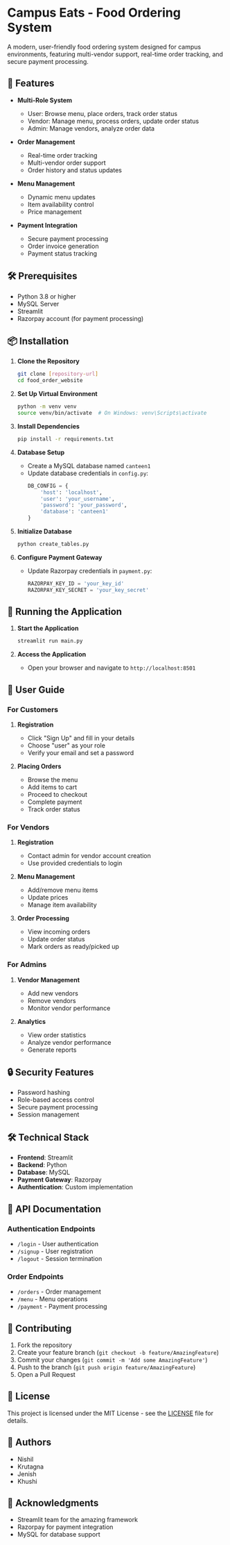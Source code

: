 # Campus Eats - Food Ordering System

A modern, user-friendly food ordering system designed for campus environments, featuring multi-vendor support, real-time order tracking, and secure payment processing.

## 🚀 Features

- **Multi-Role System**
  - User: Browse menu, place orders, track order status
  - Vendor: Manage menu, process orders, update order status
  - Admin: Manage vendors, analyze order data

- **Order Management**
  - Real-time order tracking
  - Multi-vendor order support
  - Order history and status updates

- **Menu Management**
  - Dynamic menu updates
  - Item availability control
  - Price management

- **Payment Integration**
  - Secure payment processing
  - Order invoice generation
  - Payment status tracking

## 🛠️ Prerequisites

- Python 3.8 or higher
- MySQL Server
- Streamlit
- Razorpay account (for payment processing)

## 📦 Installation

1. **Clone the Repository**
   ```bash
   git clone [repository-url]
   cd food_order_website
   ```

2. **Set Up Virtual Environment**
   ```bash
   python -m venv venv
   source venv/bin/activate  # On Windows: venv\Scripts\activate
   ```

3. **Install Dependencies**
   ```bash
   pip install -r requirements.txt
   ```

4. **Database Setup**
   - Create a MySQL database named `canteen1`
   - Update database credentials in `config.py`:
     ```python
     DB_CONFIG = {
         'host': 'localhost',
         'user': 'your_username',
         'password': 'your_password',
         'database': 'canteen1'
     }
     ```

5. **Initialize Database**
   ```bash
   python create_tables.py
   ```

6. **Configure Payment Gateway**
   - Update Razorpay credentials in `payment.py`:
     ```python
     RAZORPAY_KEY_ID = 'your_key_id'
     RAZORPAY_KEY_SECRET = 'your_key_secret'
     ```

## 🚀 Running the Application

1. **Start the Application**
   ```bash
   streamlit run main.py
   ```

2. **Access the Application**
   - Open your browser and navigate to `http://localhost:8501`

## 👥 User Guide

### For Customers
1. **Registration**
   - Click "Sign Up" and fill in your details
   - Choose "user" as your role
   - Verify your email and set a password

2. **Placing Orders**
   - Browse the menu
   - Add items to cart
   - Proceed to checkout
   - Complete payment
   - Track order status

### For Vendors
1. **Registration**
   - Contact admin for vendor account creation
   - Use provided credentials to login

2. **Menu Management**
   - Add/remove menu items
   - Update prices
   - Manage item availability

3. **Order Processing**
   - View incoming orders
   - Update order status
   - Mark orders as ready/picked up

### For Admins
1. **Vendor Management**
   - Add new vendors
   - Remove vendors
   - Monitor vendor performance

2. **Analytics**
   - View order statistics
   - Analyze vendor performance
   - Generate reports

## 🔒 Security Features

- Password hashing
- Role-based access control
- Secure payment processing
- Session management

## 🛠️ Technical Stack

- **Frontend**: Streamlit
- **Backend**: Python
- **Database**: MySQL
- **Payment Gateway**: Razorpay
- **Authentication**: Custom implementation

## 📝 API Documentation

### Authentication Endpoints
- `/login` - User authentication
- `/signup` - User registration
- `/logout` - Session termination

### Order Endpoints
- `/orders` - Order management
- `/menu` - Menu operations
- `/payment` - Payment processing

## 🤝 Contributing

1. Fork the repository
2. Create your feature branch (`git checkout -b feature/AmazingFeature`)
3. Commit your changes (`git commit -m 'Add some AmazingFeature'`)
4. Push to the branch (`git push origin feature/AmazingFeature`)
5. Open a Pull Request

## 📄 License

This project is licensed under the MIT License - see the [LICENSE](LICENSE) file for details.

## 👥 Authors

- Nishil
- Krutagna
- Jenish
- Khushi

## 🙏 Acknowledgments

- Streamlit team for the amazing framework
- Razorpay for payment integration
- MySQL for database support
